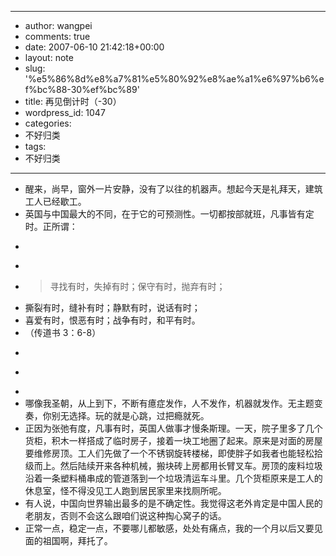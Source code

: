 - --
- author: wangpei
- comments: true
- date: 2007-06-10 21:42:18+00:00
- layout: note
- slug: '%e5%86%8d%e8%a7%81%e5%80%92%e8%ae%a1%e6%97%b6%ef%bc%88-30%ef%bc%89'
- title: 再见倒计时（-30）
- wordpress_id: 1047
- categories:
- 不好归类
- tags:
- 不好归类
- --
- 醒来，尚早，窗外一片安静，没有了以往的机器声。想起今天是礼拜天，建筑工人已经歇工。
- 英国与中国最大的不同，在于它的可预测性。一切都按部就班，凡事皆有定时。正所谓：
- <blockquote>
- > 
- > 寻找有时，失掉有时；保守有时，抛弃有时；  
- 撕裂有时，缝补有时；静默有时，说话有时；  
- 喜爱有时，恨恶有时；战争有时，和平有时。  
- （传道书 3：6-8）
- > 
- > 
- </blockquote>
- 哪像我圣朝，从上到下，不断有癔症发作，人不发作，机器就发作。无主题变奏，你别无选择。玩的就是心跳，过把瘾就死。
- 正因为张弛有度，凡事有时，英国人做事才慢条斯理。一天，院子里多了几个货柜，积木一样搭成了临时房子，接着一块工地圈了起来。原来是对面的房屋要维修房顶。工人们先做了一个不锈钢旋转楼梯，即使胖子如我者也能轻松拾级而上。然后陆续开来各种机械，搬块砖上房都用长臂叉车。房顶的废料垃圾沿着一条塑料桶串成的管道落到一个垃圾清运车斗里。几个货柜原来是工人的休息室，怪不得没见工人跑到居民家里来找厕所呢。
- 有人说，中国向世界输出最多的是不确定性。我觉得这老外肯定是中国人民的老朋友，否则不会这么跟咱们说这种掏心窝子的话。
- 正常一点，稳定一点，不要哪儿都敏感，处处有痛点，我的一个月以后又要见面的祖国啊，拜托了。
